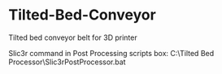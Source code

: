 # Tilted-Bed-Conveyor
Tilted bed conveyor belt for 3D printer

Slic3r command in Post Processing scripts box: C:\Tilted Bed Processor\Slic3rPostProcessor.bat
